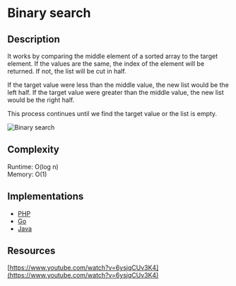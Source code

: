 # Binary search

## Description
It works by comparing the middle element of a sorted array to the target element. If the values are the same, the index of the element will be returned. If not, the list will be cut in half.

If the target value were less than the middle value, the new list would be the left half. If the target value were greater than the middle value, the new list would be the right half.

This process continues until we find the target value or the list is empty.

![Binary search](https://i.imgur.com/fTOlnTl.jpg)

## Complexity
Runtime: O(log n)  
Memory: O(1)

## Implementations
- [PHP](./PHP)
- [Go](./Go)
- [Java](./Java)

## Resources
[https://www.youtube.com/watch?v=6ysjqCUv3K4](https://www.youtube.com/watch?v=6ysjqCUv3K4)